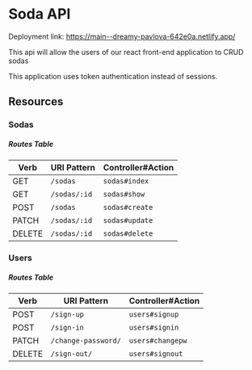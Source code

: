 # Soda API

Deployment link: https://main--dreamy-pavlova-642e0a.netlify.app/

This api will allow the users of our react front-end application to CRUD sodas

This application uses token authentication instead of sessions.

## Resources

### Sodas

##### Routes Table

| Verb   | URI Pattern    | Controller#Action  |
|--------|----------------|--------------------|
| GET    | `/sodas`       | `sodas#index`      |
| GET    | `/sodas/:id`   | `sodas#show`       |
| POST   | `/sodas`       | `sodas#create`     |
| PATCH  | `/sodas/:id`   | `sodas#update`     |
| DELETE | `/sodas/:id`   | `sodas#delete`     |

### Users

##### Routes Table

| Verb   | URI Pattern            | Controller#Action |
|--------|------------------------|-------------------|
| POST   | `/sign-up`             | `users#signup`    |
| POST   | `/sign-in`             | `users#signin`    |
| PATCH  | `/change-password/`    | `users#changepw`  |
| DELETE | `/sign-out/`           | `users#signout`   |
